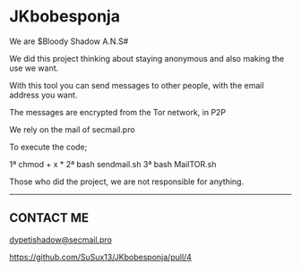 # JKbobesponja

We are $Bloody Shadow A.N.S#

We did this project thinking about staying anonymous and also making the use we want.

With this tool you can send messages to other people, with the email address you want.

The messages are encrypted from the Tor network, in P2P

We rely on the mail of secmail.pro

To execute the code;

1ª chmod + x *
2ª bash sendmail.sh
3ª bash MailTOR.sh


Those who did the project, we are not responsible for anything.

---------
CONTACT ME
---------

dypetishadow@secmail.pro

https://github.com/SuSux13/JKbobesponja/pull/4
